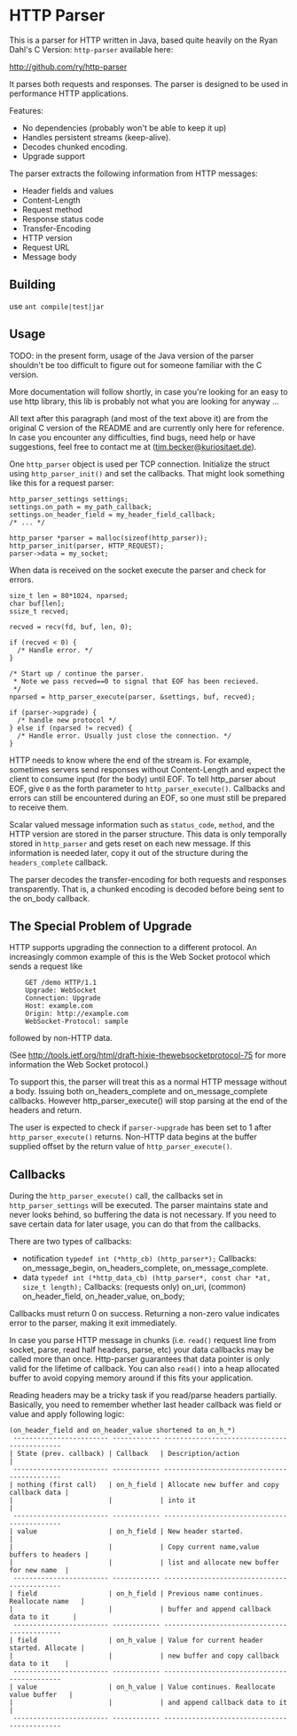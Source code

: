 # HTTP Parser

This is a parser for HTTP written in Java, based quite heavily on the Ryan
Dahl's C Version: `http-parser` available here:

http://github.com/ry/http-parser

It parses both requests and responses. The parser is designed to be used in
performance HTTP applications.

Features:

- No dependencies (probably won't be able to keep it up)
- Handles persistent streams (keep-alive).
- Decodes chunked encoding.
- Upgrade support

The parser extracts the following information from HTTP messages:

- Header fields and values
- Content-Length
- Request method
- Response status code
- Transfer-Encoding
- HTTP version
- Request URL
- Message body

## Building

use `ant compile|test|jar`

## Usage

TODO: in the present form, usage of the Java version of the parser shouldn't be
too difficult to figure out for someone familiar with the C version.

More documentation will follow shortly, in case you're looking for an easy to
use http library, this lib is probably not what you are looking for anyway ...

All text after this paragraph (and most of the text above it) are from the
original C version of the README and are currently only here for reference. In
case you encounter any difficulties, find bugs, need help or have suggestions,
feel free to contact me at (tim.becker@kuriositaet.de).

One `http_parser` object is used per TCP connection. Initialize the struct using
`http_parser_init()` and set the callbacks. That might look something like this
for a request parser:

    http_parser_settings settings;
    settings.on_path = my_path_callback;
    settings.on_header_field = my_header_field_callback;
    /* ... */

    http_parser *parser = malloc(sizeof(http_parser));
    http_parser_init(parser, HTTP_REQUEST);
    parser->data = my_socket;

When data is received on the socket execute the parser and check for errors.

    size_t len = 80*1024, nparsed;
    char buf[len];
    ssize_t recved;

    recved = recv(fd, buf, len, 0);

    if (recved < 0) {
      /* Handle error. */
    }

    /* Start up / continue the parser.
     * Note we pass recved==0 to signal that EOF has been recieved.
     */
    nparsed = http_parser_execute(parser, &settings, buf, recved);

    if (parser->upgrade) {
      /* handle new protocol */
    } else if (nparsed != recved) {
      /* Handle error. Usually just close the connection. */
    }

HTTP needs to know where the end of the stream is. For example, sometimes
servers send responses without Content-Length and expect the client to consume
input (for the body) until EOF. To tell http_parser about EOF, give `0` as the
forth parameter to `http_parser_execute()`. Callbacks and errors can still be
encountered during an EOF, so one must still be prepared to receive them.

Scalar valued message information such as `status_code`, `method`, and the HTTP
version are stored in the parser structure. This data is only temporally stored
in `http_parser` and gets reset on each new message. If this information is
needed later, copy it out of the structure during the `headers_complete`
callback.

The parser decodes the transfer-encoding for both requests and responses
transparently. That is, a chunked encoding is decoded before being sent to the
on_body callback.

## The Special Problem of Upgrade

HTTP supports upgrading the connection to a different protocol. An increasingly
common example of this is the Web Socket protocol which sends a request like

        GET /demo HTTP/1.1
        Upgrade: WebSocket
        Connection: Upgrade
        Host: example.com
        Origin: http://example.com
        WebSocket-Protocol: sample

followed by non-HTTP data.

(See http://tools.ietf.org/html/draft-hixie-thewebsocketprotocol-75 for more
information the Web Socket protocol.)

To support this, the parser will treat this as a normal HTTP message without a
body. Issuing both on_headers_complete and on_message_complete callbacks.
However http_parser_execute() will stop parsing at the end of the headers and
return.

The user is expected to check if `parser->upgrade` has been set to 1 after
`http_parser_execute()` returns. Non-HTTP data begins at the buffer supplied
offset by the return value of `http_parser_execute()`.

## Callbacks

During the `http_parser_execute()` call, the callbacks set in
`http_parser_settings` will be executed. The parser maintains state and never
looks behind, so buffering the data is not necessary. If you need to save
certain data for later usage, you can do that from the callbacks.

There are two types of callbacks:

- notification `typedef int (*http_cb) (http_parser*);` Callbacks:
  on_message_begin, on_headers_complete, on_message_complete.
- data
  `typedef int (*http_data_cb) (http_parser*, const char *at, size_t length);`
  Callbacks: (requests only) on_uri, (common) on_header_field, on_header_value,
  on_body;

Callbacks must return 0 on success. Returning a non-zero value indicates error
to the parser, making it exit immediately.

In case you parse HTTP message in chunks (i.e. `read()` request line from
socket, parse, read half headers, parse, etc) your data callbacks may be called
more than once. Http-parser guarantees that data pointer is only valid for the
lifetime of callback. You can also `read()` into a heap allocated buffer to
avoid copying memory around if this fits your application.

Reading headers may be a tricky task if you read/parse headers partially.
Basically, you need to remember whether last header callback was field or value
and apply following logic:

    (on_header_field and on_header_value shortened to on_h_*)
     ------------------------ ------------ --------------------------------------------
    | State (prev. callback) | Callback   | Description/action                         |
     ------------------------ ------------ --------------------------------------------
    | nothing (first call)   | on_h_field | Allocate new buffer and copy callback data |
    |                        |            | into it                                    |
     ------------------------ ------------ --------------------------------------------
    | value                  | on_h_field | New header started.                        |
    |                        |            | Copy current name,value buffers to headers |
    |                        |            | list and allocate new buffer for new name  |
     ------------------------ ------------ --------------------------------------------
    | field                  | on_h_field | Previous name continues. Reallocate name   |
    |                        |            | buffer and append callback data to it      |
     ------------------------ ------------ --------------------------------------------
    | field                  | on_h_value | Value for current header started. Allocate |
    |                        |            | new buffer and copy callback data to it    |
     ------------------------ ------------ --------------------------------------------
    | value                  | on_h_value | Value continues. Reallocate value buffer   |
    |                        |            | and append callback data to it             |
     ------------------------ ------------ --------------------------------------------
